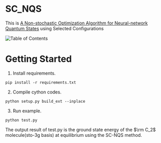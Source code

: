 # SC_NQS
This is [A Non-stochastic Optimization Algorithm for Neural-network Quantum States](https://doi.org/10.48550/arXiv.2305.12776) using Selected Configurations

![Table of Contents](https://raw.github.com/yourName/repositpry/master/yourprojectName/img-folder/test.jpg)

# Getting Started

1. Install requirements.

```
pip install -r requirements.txt
```

2. Compile cython codes.

```
python setup.py build_ext --inplace
```

3. Run example.

```
python test.py
```

The output result of test.py is the ground state energy of the $\rm C_2$ molecule(sto-3g basis) at equilibrium using the SC-NQS method.

